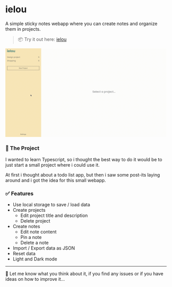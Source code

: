 # ielou
A simple sticky notes webapp where you can create notes and organize them in projects.

> 📦 Try it out here: [ielou](https://ielou.netlify.app/)

![Example with large thin borders](src/assets/ielouAppDemo.gif)

### 🦄 The Project
I wanted to learn Typescript, so i thought the best way to do it would be to just start a small project where i could use it.

At first i thought about a todo list app, but then i saw some post-its laying around and i got the idea for this small webapp.

### ✅ Features
- Use local storage to save / load data
- Create projects
  - Edit project title and description
  - Delete project
- Create notes
  - Edit note content
  - Pin a note
  - Delete a note
- Import / Export data as JSON
- Reset data
- Light and Dark mode

---

📩 Let me know what you think about it, if you find any issues or if you have ideas on how to improve it...

